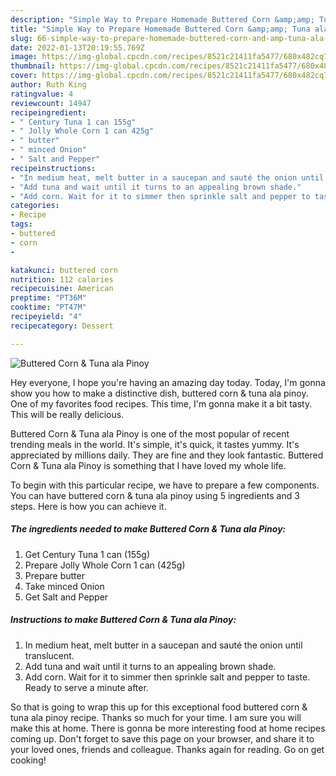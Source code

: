 ```yaml
---
description: "Simple Way to Prepare Homemade Buttered Corn &amp;amp; Tuna ala Pinoy"
title: "Simple Way to Prepare Homemade Buttered Corn &amp;amp; Tuna ala Pinoy"
slug: 66-simple-way-to-prepare-homemade-buttered-corn-and-amp-tuna-ala-pinoy
date: 2022-01-13T20:19:55.769Z
image: https://img-global.cpcdn.com/recipes/8521c21411fa5477/680x482cq70/buttered-corn-tuna-ala-pinoy-recipe-main-photo.jpg
thumbnail: https://img-global.cpcdn.com/recipes/8521c21411fa5477/680x482cq70/buttered-corn-tuna-ala-pinoy-recipe-main-photo.jpg
cover: https://img-global.cpcdn.com/recipes/8521c21411fa5477/680x482cq70/buttered-corn-tuna-ala-pinoy-recipe-main-photo.jpg
author: Ruth King
ratingvalue: 4
reviewcount: 14947
recipeingredient:
- " Century Tuna 1 can 155g"
- " Jolly Whole Corn 1 can 425g"
- " butter"
- " minced Onion"
- " Salt and Pepper"
recipeinstructions:
- "In medium heat, melt butter in a saucepan and sauté the onion until translucent."
- "Add tuna and wait until it turns to an appealing brown shade."
- "Add corn. Wait for it to simmer then sprinkle salt and pepper to taste. Ready to serve a minute after."
categories:
- Recipe
tags:
- buttered
- corn
- 

katakunci: buttered corn  
nutrition: 112 calories
recipecuisine: American
preptime: "PT36M"
cooktime: "PT47M"
recipeyield: "4"
recipecategory: Dessert

---
```



![Buttered Corn &amp; Tuna ala Pinoy](https://img-global.cpcdn.com/recipes/8521c21411fa5477/680x482cq70/buttered-corn-tuna-ala-pinoy-recipe-main-photo.jpg)

Hey everyone, I hope you're having an amazing day today. Today, I'm gonna show you how to make a distinctive dish, buttered corn &amp; tuna ala pinoy. One of my favorites food recipes. This time, I'm gonna make it a bit tasty. This will be really delicious.

Buttered Corn &amp; Tuna ala Pinoy is one of the most popular of recent trending meals in the world. It's simple, it's quick, it tastes yummy. It's appreciated by millions daily. They are fine and they look fantastic. Buttered Corn &amp; Tuna ala Pinoy is something that I have loved my whole life.




To begin with this particular recipe, we have to prepare a few components. You can have buttered corn &amp; tuna ala pinoy using 5 ingredients and 3 steps. Here is how you can achieve it.

<!--inarticleads1-->

##### The ingredients needed to make Buttered Corn &amp; Tuna ala Pinoy:

1. Get  Century Tuna 1 can (155g)
1. Prepare  Jolly Whole Corn 1 can (425g)
1. Prepare  butter
1. Take  minced Onion
1. Get  Salt and Pepper




<!--inarticleads2-->

##### Instructions to make Buttered Corn &amp; Tuna ala Pinoy:

1. In medium heat, melt butter in a saucepan and sauté the onion until translucent.
1. Add tuna and wait until it turns to an appealing brown shade.
1. Add corn. Wait for it to simmer then sprinkle salt and pepper to taste. Ready to serve a minute after.




So that is going to wrap this up for this exceptional food buttered corn &amp; tuna ala pinoy recipe. Thanks so much for your time. I am sure you will make this at home. There is gonna be more interesting food at home recipes coming up. Don't forget to save this page on your browser, and share it to your loved ones, friends and colleague. Thanks again for reading. Go on get cooking!
